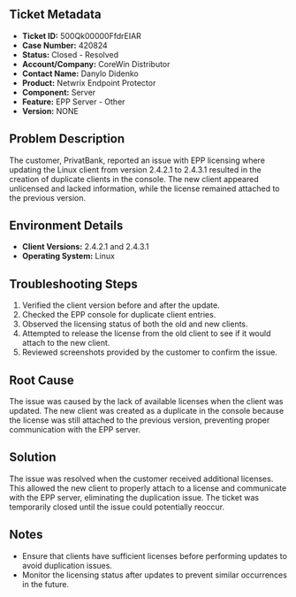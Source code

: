 ## Ticket Metadata
- **Ticket ID:** 500Qk00000FfdrEIAR
- **Case Number:** 420824
- **Status:** Closed - Resolved
- **Account/Company:** CoreWin Distributor
- **Contact Name:** Danylo Didenko
- **Product:** Netwrix Endpoint Protector
- **Component:** Server
- **Feature:** EPP Server - Other
- **Version:** NONE

## Problem Description
The customer, PrivatBank, reported an issue with EPP licensing where updating the Linux client from version 2.4.2.1 to 2.4.3.1 resulted in the creation of duplicate clients in the console. The new client appeared unlicensed and lacked information, while the license remained attached to the previous version.

## Environment Details
- **Client Versions:** 2.4.2.1 and 2.4.3.1
- **Operating System:** Linux

## Troubleshooting Steps
1. Verified the client version before and after the update.
2. Checked the EPP console for duplicate client entries.
3. Observed the licensing status of both the old and new clients.
4. Attempted to release the license from the old client to see if it would attach to the new client.
5. Reviewed screenshots provided by the customer to confirm the issue.

## Root Cause
The issue was caused by the lack of available licenses when the client was updated. The new client was created as a duplicate in the console because the license was still attached to the previous version, preventing proper communication with the EPP server.

## Solution
The issue was resolved when the customer received additional licenses. This allowed the new client to properly attach to a license and communicate with the EPP server, eliminating the duplication issue. The ticket was temporarily closed until the issue could potentially reoccur.

## Notes
- Ensure that clients have sufficient licenses before performing updates to avoid duplication issues.
- Monitor the licensing status after updates to prevent similar occurrences in the future.